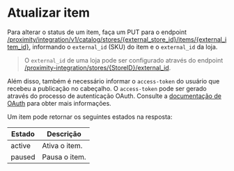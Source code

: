 # Atualizar item

Para alterar o status de um item, faça um PUT para o endpoint [/proximity/integration/v1/catalog/stores/{external_store_id}/items/{external_item_id}](/developers/pt/reference/mp_delivery/_proximity_integrationcatalog_stores_external_store_id_items_external_item_id/put), informando o `external_id` (SKU) do item e o `external_id` da loja.

> O `external_id` de uma loja pode ser configurado através do endpoint [/proximity-integration/stores/{StoreID}/external_id](/developers/pt/reference/mp_delivery/_proximity-integration_stores_StoreID_external_id/put).

Além disso, também é necessário informar o `access-token` do usuário que recebeu a publicação no cabeçalho. O `access-token` pode ser gerado através do processo de autenticação OAuth. Consulte a [documentação de OAuth](/developers/pt/docs/mp-delivery/additional-content/security/oauth/introduction) para obter mais informações.

Um item pode retornar os seguintes estados na resposta:

| Estado | Descrição |
|-------|-----------|
| active | Ativa o item. |
| paused | Pausa o item. |
